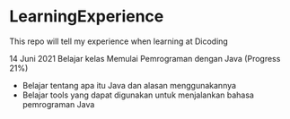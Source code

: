 # LearningExperience
This repo will tell my experience when learning at Dicoding

14 Juni 2021
Belajar kelas Memulai Pemrograman dengan Java (Progress 21%)
  * Belajar tentang apa itu Java dan alasan menggunakannya
  * Belajar tools yang dapat digunakan untuk menjalankan bahasa pemrograman Java


